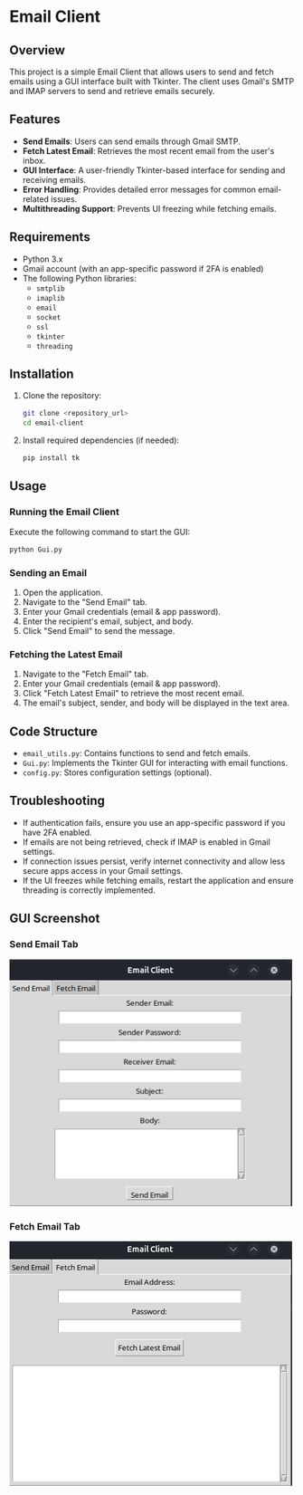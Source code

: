 # Email Client

## Overview

This project is a simple Email Client that allows users to send and fetch emails using a GUI interface built with Tkinter. The client uses Gmail's SMTP and IMAP servers to send and retrieve emails securely.

## Features

- **Send Emails**: Users can send emails through Gmail SMTP.
- **Fetch Latest Email**: Retrieves the most recent email from the user's inbox.
- **GUI Interface**: A user-friendly Tkinter-based interface for sending and receiving emails.
- **Error Handling**: Provides detailed error messages for common email-related issues.
- **Multithreading Support**: Prevents UI freezing while fetching emails.

## Requirements

- Python 3.x
- Gmail account (with an app-specific password if 2FA is enabled)
- The following Python libraries:
    - `smtplib`
    - `imaplib`
    - `email`
    - `socket`
    - `ssl`
    - `tkinter`
    - `threading`

## Installation

1. Clone the repository:
   ```sh
   git clone <repository_url>
   cd email-client
   ```
2. Install required dependencies (if needed):
   ```sh
   pip install tk
   ```

## Usage

### Running the Email Client

Execute the following command to start the GUI:

```sh
python Gui.py
```

### Sending an Email

1. Open the application.
2. Navigate to the "Send Email" tab.
3. Enter your Gmail credentials (email & app password).
4. Enter the recipient's email, subject, and body.
5. Click "Send Email" to send the message.

### Fetching the Latest Email

1. Navigate to the "Fetch Email" tab.
2. Enter your Gmail credentials (email & app password).
3. Click "Fetch Latest Email" to retrieve the most recent email.
4. The email's subject, sender, and body will be displayed in the text area.

## Code Structure

- `email_utils.py`: Contains functions to send and fetch emails.
- `Gui.py`: Implements the Tkinter GUI for interacting with email functions.
- `config.py`: Stores configuration settings (optional).

## Troubleshooting

- If authentication fails, ensure you use an app-specific password if you have 2FA enabled.
- If emails are not being retrieved, check if IMAP is enabled in Gmail settings.
- If connection issues persist, verify internet connectivity and allow less secure apps access in your Gmail settings.
- If the UI freezes while fetching emails, restart the application and ensure threading is correctly implemented.

## GUI Screenshot

### Send Email Tab
<img src="Assets/send-tab.png" alt="Send Email Tab" width="500" />

### Fetch Email Tab
<img src="Assets/fetch-tab.png">

